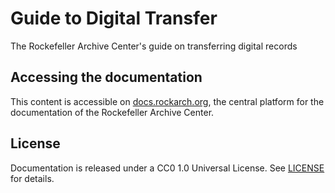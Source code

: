 # Guide to Digital Transfer
The Rockefeller Archive Center's guide on transferring digital records

## Accessing the documentation
This content is accessible on [docs.rockarch.org](docs.rockarch.org), the central platform for the documentation of the Rockefeller Archive Center.

## License
Documentation is released under a CC0 1.0 Universal License. See [LICENSE](LICENSE.md) for details.
